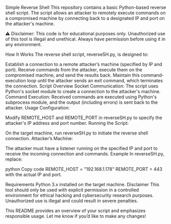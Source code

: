 Simple Reverse Shell
This repository contains a basic Python-based reverse shell script. The script allows an attacker to remotely execute commands on a compromised machine by connecting back to a designated IP and port on the attacker's machine.

⚠️ Disclaimer: This code is for educational purposes only. Unauthorized use of this tool is illegal and unethical. Always have permission before using it in any environment.

How It Works
The reverse shell script, reverseSH.py, is designed to:

Establish a connection to a remote attacker’s machine (specified by IP and port).
Receive commands from the attacker, execute them on the compromised machine, and send the results back.
Maintain this command-execution loop until the attacker sends an exit command, which terminates the connection.
Script Overview
Socket Communication: The script uses Python's socket module to create a connection to the attacker's machine.
Command Execution: Received commands are executed using Python's subprocess module, and the output (including errors) is sent back to the attacker.
Usage
Configuration:

Modify REMOTE_HOST and REMOTE_PORT in reverseSH.py to specify the attacker's IP address and port number.
Running the Script:

On the target machine, run reverseSH.py to initiate the reverse shell connection.
Attacker’s Machine:

The attacker must have a listener running on the specified IP and port to receive the incoming connection and commands.
Example
In reverseSH.py, replace:

python
Copy code
REMOTE_HOST = "192.168.1.178"
REMOTE_PORT = 443
with the actual IP and port.

Requirements
Python 3.x installed on the target machine.
Disclaimer
This tool should only be used with explicit permission in a controlled environment for ethical hacking and cybersecurity research purposes. Unauthorized use is illegal and could result in severe penalties.

This README provides an overview of your script and emphasizes responsible usage. Let me know if you’d like to make any changes!
